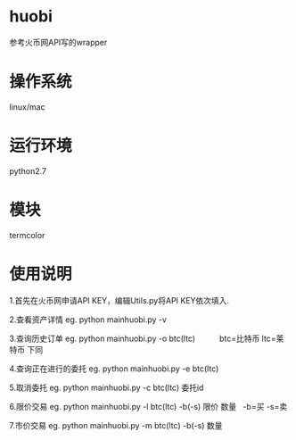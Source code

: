 # huobi
参考火币网API写的wrapper

# 操作系统
linux/mac

# 运行环境
python2.7

# 模块
termcolor

# 使用说明
1.首先在火币网申请API KEY，编辑Utils.py将API KEY依次填入.

2.查看资产详情
 eg. python mainhuobi.py -v
 
3.查询历史订单
 eg. python mainhuobi.py -o btc(ltc)           btc=比特币  ltc=莱特币 下同
 
4.查询正在进行的委托
 eg. python mainhuobi.py -e btc(ltc)
 
5.取消委托
 eg. python mainhuobi.py -c btc(ltc) 委托id
 
6.限价交易
 eg. python mainhuobi.py -l btc(ltc) -b(-s) 限价 数量   -b=买  -s=卖
 
7.市价交易
 eg. python mainhuobi.py -m btc(ltc) -b(-s) 数量 
 
 
